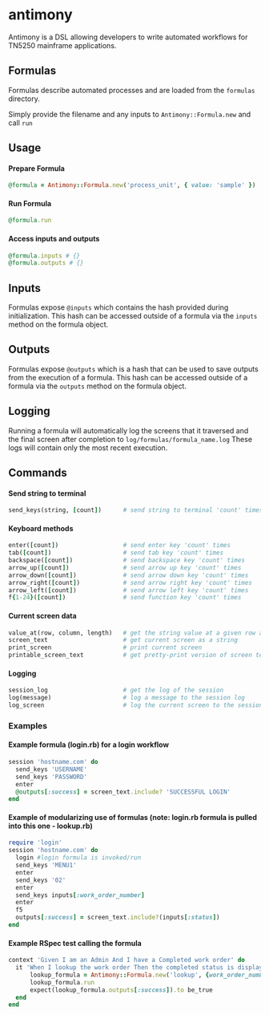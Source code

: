 antimony
========

Antimony is a DSL allowing developers to write automated workflows for TN5250 mainframe applications.

## Formulas

Formulas describe automated processes and are loaded from the `formulas` directory.

Simply provide the filename and any inputs to `Antimony::Formula.new` and call `run`

## Usage

#### Prepare Formula
```ruby
@formula = Antimony::Formula.new('process_unit', { value: 'sample' })
```

#### Run Formula
```ruby
@formula.run
```

#### Access inputs and outputs
```ruby
@formula.inputs # {}
@formula.outputs # {}
```
## Inputs

Formulas expose `@inputs` which contains the hash provided during initialization. This hash can be accessed outside of a formula via the `inputs` method on the formula object.

## Outputs

Formulas expose `@outputs` which is a hash that can be used to save outputs from the execution of a formula. This hash can be accessed outside of a formula via the `outputs` method on the formula object.

## Logging

Running a formula will automatically log the screens that it traversed and the final screen after completion to `log/formulas/formula_name.log` These logs will contain only the most recent execution.

## Commands

#### Send string to terminal
```ruby
send_keys(string, [count])      # send string to terminal 'count' times
```

#### Keyboard methods
```ruby
enter([count])                  # send enter key 'count' times
tab([count])                    # send tab key 'count' times
backspace([count])              # send backspace key 'count' times
arrow_up([count])               # send arrow up key 'count' times
arrow_down([count])             # send arrow down key 'count' times
arrow_right([count])            # send arrow right key 'count' times
arrow_left([count])             # send arrow left key 'count' times
f{1-24}([count])                # send function key 'count' times
```

#### Current screen data
```ruby
value_at(row, column, length)   # get the string value at a given row and column
screen_text                     # get current screen as a string
print_screen                    # print current screen
printable_screen_text           # get pretty-print version of screen text
```

#### Logging
```ruby
session_log                     # get the log of the session
log(message)                    # log a message to the session log
log_screen                      # log the current screen to the session log
```

### Examples
#### Example formula (login.rb) for a login workflow
```ruby
session 'hostname.com' do
  send_keys 'USERNAME'
  send_keys 'PASSWORD'
  enter
  @outputs[:success] = screen_text.include? 'SUCCESSFUL LOGIN'
end
```
#### Example of modularizing use of formulas (note: login.rb formula is pulled into this one - lookup.rb)
```ruby
require 'login'
session 'hostname.com' do
  login #login formula is invoked/run
  send_keys 'MENU1'
  enter
  send_keys '02'
  enter
  send_keys inputs[:work_order_number]
  enter
  f5
  outputs[:success] = screen_text.include?(inputs[:status])
end
```
#### Example RSpec test calling the formula
```ruby
context 'Given I am an Admin And I have a Completed work order' do
  it 'When I lookup the work order Then the completed status is displayed'
      lookup_formula = Antimony::Formula.new('lookup', {work_order_number: '12345', status: 'COMPLETED'})
      lookup_formula.run
      expect(lookup_formula.outputs[:success]).to be_true
  end
end
```